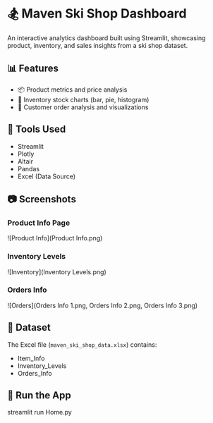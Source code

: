 # 🏂 Maven Ski Shop Dashboard

An interactive analytics dashboard built using Streamlit, showcasing product, inventory, and sales insights from a ski shop dataset.

## 📊 Features

- 📦 Product metrics and price analysis
- 🏬 Inventory stock charts (bar, pie, histogram)
- 🛒 Customer order analysis and visualizations

## 🔧 Tools Used

- Streamlit
- Plotly
- Altair
- Pandas
- Excel (Data Source)

## 📷 Screenshots

### Product Info Page
![Product Info](Product Info.png)

### Inventory Levels
![Inventory](Inventory Levels.png)

### Orders Info
![Orders](Orders Info 1.png, Orders Info 2.png, Orders Info 3.png)

## 📁 Dataset

The Excel file (`maven_ski_shop_data.xlsx`) contains:
- Item_Info
- Inventory_Levels
- Orders_Info

## 🚀 Run the App
streamlit run Home.py

